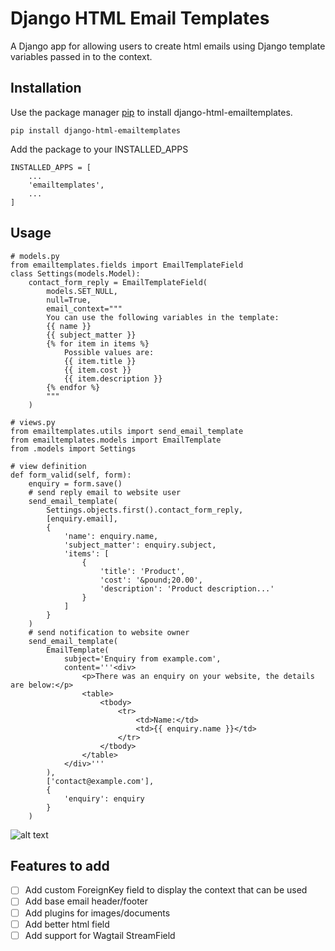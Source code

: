 # Django HTML Email Templates

A Django app for allowing users to create html emails using Django template variables
passed in to the context.


## Installation

Use the package manager [pip](https://pip.pypa.io/en/stable/) to install django-html-emailtemplates.

    pip install django-html-emailtemplates

Add the package to your INSTALLED_APPS

    INSTALLED_APPS = [
        ...
        'emailtemplates',
        ...
    ]


## Usage

    # models.py
    from emailtemplates.fields import EmailTemplateField
    class Settings(models.Model):
        contact_form_reply = EmailTemplateField(
            models.SET_NULL,
            null=True,
            email_context="""
            You can use the following variables in the template:
            {{ name }}
            {{ subject_matter }}
            {% for item in items %}
                Possible values are:
                {{ item.title }}
                {{ item.cost }}
                {{ item.description }}
            {% endfor %}
            """
        )

    # views.py
    from emailtemplates.utils import send_email_template
    from emailtemplates.models import EmailTemplate
    from .models import Settings

    # view definition
    def form_valid(self, form):
        enquiry = form.save()
        # send reply email to website user
        send_email_template(
            Settings.objects.first().contact_form_reply,
            [enquiry.email],
            {
                'name': enquiry.name,
                'subject_matter': enquiry.subject,
                'items': [
                    {
                        'title': 'Product',
                        'cost': '&pound;20.00',
                        'description': 'Product description...'
                    }
                ]
            }
        )
        # send notification to website owner
        send_email_template(
            EmailTemplate(
                subject='Enquiry from example.com',
                content='''<div>
                    <p>There was an enquiry on your website, the details are below:</p>
                    <table>
                        <tbody>
                            <tr>
                                <td>Name:</td>
                                <td>{{ enquiry.name }}</td>
                            </tr>
                        </tbody>
                    </table>
                </div>'''
            ),
            ['contact@example.com'],
            {
                'enquiry': enquiry
            }
        )


![alt text](https://github.com/RG1BB5/django-html-emailtemplates/blob/release/0.0.1/example-emailtemplate-field.png "Example EmailTemplateField")


## Features to add
- [ ] Add custom ForeignKey field to display the context that can be used
- [ ] Add base email header/footer
- [ ] Add plugins for images/documents
- [ ] Add better html field
- [ ] Add support for Wagtail StreamField
